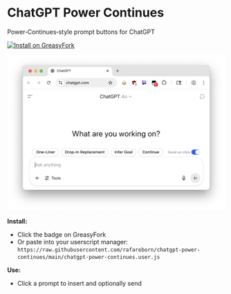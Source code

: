 # ChatGPT Power Continues
Power‑Continues‑style prompt buttons for ChatGPT

[![Install on GreasyFork](https://img.shields.io/badge/Install-GreasyFork-brightgreen)](https://greasyfork.org/en/scripts/543339-chatgpt-power-continues)

![pic](assets/SCR-20250722-onzh.png)

**Install:**  
- Click the badge on GreasyFork  
- Or paste into your userscript manager:  
  `https://raw.githubusercontent.com/rafareborn/chatgpt-power-continues/main/chatgpt-power-continues.user.js`

**Use:**  
- Click a prompt to insert and optionally send

